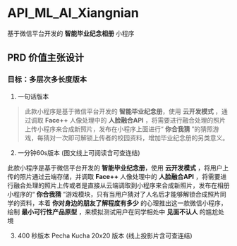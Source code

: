 # API_ML_AI_Xiangnian

基于微信平台开发的 **智能毕业纪念相册** 小程序

## PRD 价值主张设计

### 目标：多层次多长度版本

1. 一句话版本

> 此款小程序是基于微信平台开发的 **智能毕业纪念册**，使用 **云开发模式** ，通过调取 **Face++** 人像处理中的 **人脸融合API** ，将需要进行融合处理的照片上传小程序来合成新照片，发布在小程序上面进行“ **你合我猜** ”的猜照游戏，每猜对一次即可解锁上传者的校园资料，增加毕业纪念册的另类意义。


2. 一分钟60s版本 (图文线上可阅读含可查连结)

此款小程序是基于微信平台开发的 **智能毕业纪念册**，使用 **云开发模式** ，将用户上传的照片通过云端存储，并调取 **Face++** 人像处理中的 **人脸融合API** ，将需要进行融合处理的照片上传或者是直接从云端调取到小程序来合成新照片，发布在相册小程序的“ **你合我猜** ”游戏模块，只有当用户猜对了人名后才能够解锁合成照片同学的资料，本着 **你对身边的朋友了解程度有多少** 的心理推出这一款微信小程序，绘制 **最小可行性产品原型** ，来模拟测试用户在同学相处中 **见面不认人** 的尴尬处境

3. 400 秒版本 Pecha Kucha 20x20 版本 (线上投影片含可查连结)



